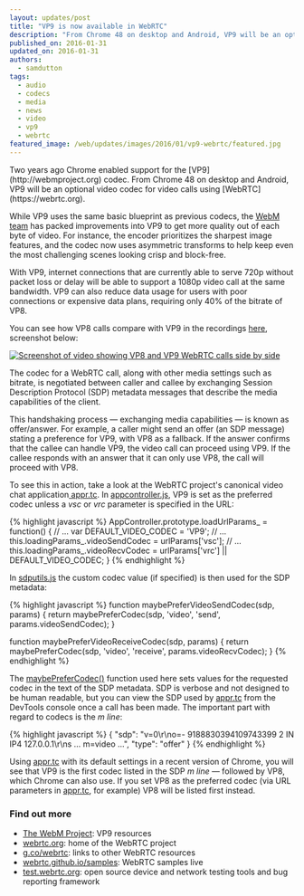 ```yaml
---
layout: updates/post
title: "VP9 is now available in WebRTC"
description: "From Chrome 48 on desktop and Android, VP9 will be an optional video codec for video calls using WebRTC."
published_on: 2016-01-31
updated_on: 2016-01-31
authors:
  - samdutton
tags:
  - audio
  - codecs
  - media
  - news
  - video
  - vp9
  - webrtc
featured_image: /web/updates/images/2016/01/vp9-webrtc/featured.jpg
---
```


<style>
img {
  max-width: 100%;
}
</style>


<p class="intro">Two years ago Chrome enabled support for the [VP9](http://webmproject.org) codec. From Chrome 48 on desktop and Android, VP9 will be an optional video codec for video calls using [WebRTC](https://webrtc.org).</p>

While VP9 uses the same basic blueprint as previous codecs, the [WebM team](http://thewebmproject.org) has packed improvements into VP9 to get more quality out of each byte of video. For instance, the encoder prioritizes the sharpest image features, and the codec now uses asymmetric transforms to help keep even the most challenging scenes looking crisp and block-free.

With VP9, internet connections that are currently able to serve 720p without
packet loss or delay will be able to support a 1080p video call at the same
bandwidth. VP9 can also reduce data usage for users with poor connections or
expensive data plans, requiring only 40% of the bitrate of VP8.

You can see how VP8 calls compare with VP9 in the recordings [here](http://GoogleChrome.github.io/samples/webrtc-vp8-vp9/), screenshot below:

<a href="" title=""><img alt="Screenshot of video showing VP8 and VP9 WebRTC calls side by side" src="/web/updates/images/2016/01/vp9-webrtc/vp8-v-vp9.jpg" /></a>

The codec for a WebRTC call, along with other media settings such as bitrate, is negotiated between caller and callee by exchanging Session Description Protocol (SDP) metadata messages that describe the media capabilities of the client.

This handshaking process — exchanging media capabilities — is known as offer/answer.  For example, a caller might  send an offer (an SDP message) stating a preference for VP9, with VP8 as a fallback. If the answer confirms that the callee can handle VP9, the video call can proceed using VP9. If the callee responds with an answer that it can only use VP8, the call will proceed with VP8.

To see this in action, take a look at the WebRTC project's canonical video chat application[ appr.tc](https://appr.tc/). In [appcontroller.js](https://github.com/webrtc/apprtc/blob/5eb702d341796840edd0e57f3e7eebb6ebcba8d4/src/web_app/js/appcontroller.js#L536), VP9 is set as the preferred codec unless a _vsc_ or _vrc_ parameter is specified in the URL:

{% highlight javascript %}
AppController.prototype.loadUrlParams_ = function() {
  // ...
  var DEFAULT_VIDEO_CODEC = 'VP9';
  // …
  this.loadingParams_.videoSendCodec = urlParams['vsc'];
  // ...
  this.loadingParams_.videoRecvCodec = urlParams['vrc'] || DEFAULT_VIDEO_CODEC;
}
{% endhighlight %}

In [sdputils.js](https://github.com/webrtc/apprtc/blob/9eed9e0f2c98bc84ea5bb75ba15c8f304f8485e4/src/web_app/js/sdputils.js#L219) the custom codec value (if specified) is then used for the SDP metadata:

{% highlight javascript %}
function maybePreferVideoSendCodec(sdp, params) {
  return maybePreferCodec(sdp, 'video', 'send', params.videoSendCodec);
}

function maybePreferVideoReceiveCodec(sdp, params) {
  return maybePreferCodec(sdp, 'video', 'receive', params.videoRecvCodec);
}
{% endhighlight %}

The [maybePreferCodec()](https://github.com/webrtc/apprtc/blob/9eed9e0f2c98bc84ea5bb75ba15c8f304f8485e4/src/web_app/js/sdputils.js#L226) function used here sets values for the requested codec in the text of the SDP metadata. SDP is verbose and not designed to be human readable, but you can view the SDP used by [appr.tc](https://appr.tc/) from the DevTools console once a call has been made. The important part with regard to codecs is the _m line_:

{% highlight javascript %}
{
    "sdp": "v=0\r\no=- 9188830394109743399 2 IN IP4 127.0.0.1\r\ns … m=video ...",
    "type": "offer"
}
{% endhighlight %}

Using [appr.tc](https://appr.tc/) with its default settings in a recent version of Chrome, you will see that VP9 is the first codec listed in the SDP _m line_ — followed by VP8, which Chrome can also use. If you set VP8 as the preferred codec (via URL parameters in [appr.tc](https://appr.tc), for example) VP8 will be listed first instead.

### Find out more

* [The WebM Project](http://www.webmproject.org/vp9/): VP9 resources
* [webrtc.org](http://www.webrtc.org/): home of the WebRTC project
* [g.co/webrtc](http://g.co/webrtc): links to other WebRTC resources
* [webrtc.github.io/samples](http://webrtc.github.io/samples): WebRTC samples
live
* [test.webrtc.org](http://test.webrtc.org): open source device and network testing tools and bug reporting framework
